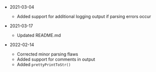 * 2021-03-04
	* Added support for additional logging output if parsing errors occur

* 2021-03-17
	* Updated README.md

* 2022-02-14
	* Corrected minor parsing flaws
	* Added support for comments in output
	* Added `prettyPrintToStr()`





